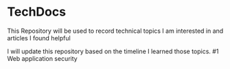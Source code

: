 # TechDocs
This Repository will be used to record technical topics I am interested in and articles I found helpful

I will update this repository based on the timeline I learned those topics. 
#1 Web application security
